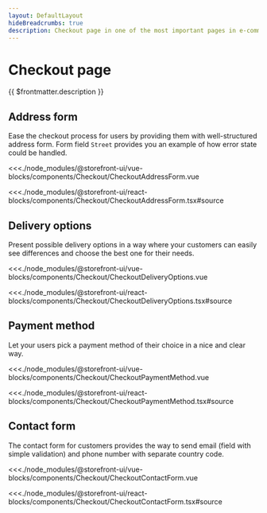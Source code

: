 ```yaml
---
layout: DefaultLayout
hideBreadcrumbs: true
description: Checkout page in one of the most important pages in e-commerce. Usually it contains information about delivery destination, shipping options and payment methods.
---
```

# Checkout page

{{ $frontmatter.description }}

## Address form

Ease the checkout process for users by providing them with well-structured address form. Form field `Street` provides you an example of how error state could be handled.

<Showcase showcase-name="Checkout/CheckoutAddressForm" style="min-height:600px">

<!-- vue -->
<<<./node_modules/@storefront-ui/vue-blocks/components/Checkout/CheckoutAddressForm.vue
<!-- end vue -->
<!-- react -->
<<<./node_modules/@storefront-ui/react-blocks/components/Checkout/CheckoutAddressForm.tsx#source
<!-- end react -->

</Showcase>

## Delivery options

Present possible delivery options in a way where your customers can easily see differences and choose the best one for their needs.

<Showcase showcase-name="Checkout/CheckoutDeliveryOptions" style="min-height: 300px;">

<!-- vue -->
<<<./node_modules/@storefront-ui/vue-blocks/components/Checkout/CheckoutDeliveryOptions.vue
<!-- end vue -->
<!-- react -->
<<<./node_modules/@storefront-ui/react-blocks/components/Checkout/CheckoutDeliveryOptions.tsx#source
<!-- end react -->

</Showcase>

## Payment method

Let your users pick a payment method of their choice in a nice and clear way.

<Showcase showcase-name="Checkout/CheckoutPaymentMethod" style="min-height:320px" >

<!-- vue -->
<<<./node_modules/@storefront-ui/vue-blocks/components/Checkout/CheckoutPaymentMethod.vue
<!-- end vue -->
<!-- react -->
<<<./node_modules/@storefront-ui/react-blocks/components/Checkout/CheckoutPaymentMethod.tsx#source
<!-- end react -->

</Showcase>

## Contact form

The contact form for customers provides the way to send email (field with simple validation) and phone number with separate country code.

<Showcase showcase-name="Checkout/CheckoutContactForm" style="min-height: 400px;">

<!-- vue -->
<<<./node_modules/@storefront-ui/vue-blocks/components/Checkout/CheckoutContactForm.vue
<!-- end vue -->
<!-- react -->
<<<./node_modules/@storefront-ui/react-blocks/components/Checkout/CheckoutContactForm.tsx#source
<!-- end react -->

</Showcase>
